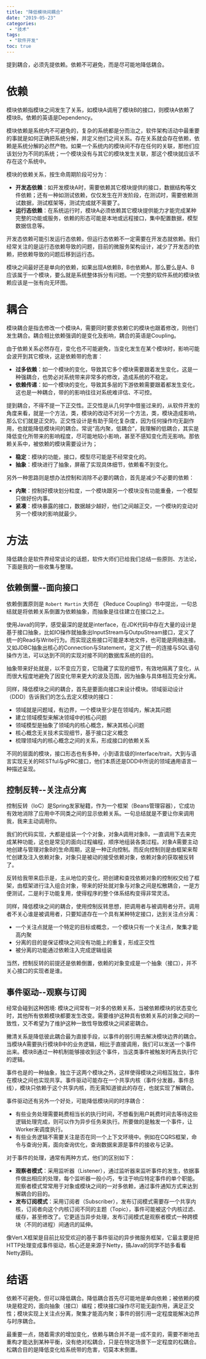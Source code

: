 ```yaml
---
title: "降低模块间耦合"
date: "2019-05-23"
categories:
 - "技术"  
tags:
 - "软件开发"
toc: true
---
```


提到耦合，必须先提依赖。依赖不可避免，而是尽可能地降低耦合。

# 依赖

模块依赖指模块之间发生了关系，如模块A调用了模块B的接口，则模块A依赖了模块B。依赖的英语是Dependency。

模块依赖是系统内不可避免的，复杂的系统都是分而治之，软件架构活动中最重要的事就是如何正确把系统分解，并定义他们之间关系。存在关系就会存在依赖，依赖是系统分解的必然产物。如果一个系统内的模块间不存在任何的关联，那他们应该划分为不同的系统；一个模块没有与其它的模块发生关联，那这个模块就应该不存在这个系统中。

模块的依赖关系，按生命周期阶段可分为：

 - **开发态依赖**：如开发模块A时，需要依赖其它模块提供的接口，数据结构等文件依赖；还有一种如测试依赖，仅仅发生在开发阶段，在测试时，需要依赖测试数据，测试框架等，测试完成就不需要了。
 - **运行态依赖**：在系统运行时，模块A必须依赖其它模块提供能力才能完成某种完整的功能或服务，依赖的形态可能是本地或远程接口，集中配置数据，模型数据信息等。

开发态依赖可能引发运行态依赖，但运行态依赖不一定需要在开发态就依赖。我们经常关注的是运行态依赖导致的问题，目前的微服务架构设计，减少了开发态的依赖，把依赖导致的问题后移到运行态。

模块之间最好还是单向的依赖，如果出现A依赖B，B也依赖A，那么要么是A、B应该属于一个模块，要么就是系统整体拆分有问题。一个完整的软件系统的模块依赖应该是一张有向无环图。


<!--more-->

# 耦合

模块耦合是指去修改一个模块A，需要同时要求依赖它的模块也跟着修改，则他们发生耦合。耦合相比依赖强调的是变化及影响，耦合的英语是Coupling。

由于依赖关系必然存在，变化也不可能避免，当变化发生在某个模块时，影响可能会波开到其它模块，这是依赖带的危害：

  - **过多依赖**：如一个模块的变化，导致其它多个模块需要跟着发生变化，这是一种强耦合，也势必对系统带来非常多的修改，造成系统的不稳定。
  - **依赖传递**：如一个模块的变化，导致其多层的下游依赖需要跟着都发生变化，这也是一种耦合，带的的影响往往对系统难评估、不可控。

提到耦合，不得不提一下正交性。正交性是从几何学中借鉴过来的，从软件开发的角度来看，就是一个方法，类，模块的改动不对另一个方法，类，模块造成影响，那么它们就是正交的。正交性设计是有助于简化复杂度，因为任何操作均无副作用，也就能降低模块间的耦合。常说“高内聚，低耦合”，我理解的低耦合，其实是降低变化所带来的影响程度，尽可能地较小影响，甚至不感知变化而无影响。那依赖关系中，被依赖的模块需要设计为；
 
  - **稳定**：模块的功能，接口，模型尽可能是不经常变化的。
  - **抽象**：模块进行了抽象，屏蔽了实现具体细节，依赖看不到变化。
  
另外一种思路则是想办法控制和消除不必要的耦合，首先是减少不必要的依赖：

  - **内聚**：控制好模块划分粒度，一个模块跟另一个模块没有功能重叠，一个模型只做好份内事。
  - **紧凑**：模块暴露的接口，数据越少越好，他们之间越正交，一个模块的变动对另一个模块的影响就最少。

# 方法

降低耦合是软件界经常谈论的话题，软件大师们已给我们总结一些原则、方法论，下面是我的一些收集与整理。

## 依赖倒置--面向接口

依赖倒置原则是 `Robert Martin` 大师在 《Reduce Coupling》书中提出，一句总结就是将依赖关系倒置为依赖抽象，而抽象是往往建立在接口之上。

使用Java的同学，感受最深的是就是interface，在JDK代码中存在大量的设计是基于接口抽象，比如IO操作就抽象出InputStream与OutpuStream接口，定义了统一的Read与Write行为。而实现这些接口可能是本地文件，也可能是网络连接。又如JDBC抽象出核心的Connection与Statement，定义了统一的连接与SQL语句操作方法，可以达到不同的实现对接不同的数据库系统的目的。

抽象带来好处就是，以不变应万变，它隐藏了实现的细节，有效地隔离了变化，从而很大程度地避免了因变化带来更大的波及范围，因为抽象与具体相互完全分离。

同样，降低模块之间的耦合，首先是要面向接口来设计模块。领域驱动设计（DDD）告诉我们的怎么去定义模块的接口：

 - 领域就是问题域，有边界，一个模块至少是在领域内，解决其问题
 - 建立领域模型来解决领域中的核心问题
 - 领域模型是抽象了领域内的核心概念，解决其核心问题
 - 核心概念无关技术实现细节，基于接口定义概念
 - 梳理领域内的核心概念之间的关系，形成接口的依赖关系

不同的层面的模块，接口形态也有多种，小到语言级的Interface/trait，大到与语言实现无关的RESTful与gPRC接口，他们本质还是DDD中所说的领域通用语言一种描述呈现。

## 控制反转--关注点分离

控制反转（IoC）是Spring发家秘籍，作为一个框架（Beans管理容器），它成功有效地消除了应用中不同类之间的显示依赖关系。一句总结就是不要让你来调用我，我来主动调用你。

我们的代码实现，大都是组装一个个对象，对象A调用对象B，一直调用下去来完成某种功能，这也是常见的面向过程编程，顺序地组装各类过程。对象A需要主动地创建与管理对象B的生命周期，这是一种正向控制。而反向控制则是由框架来帮忙创建及注入依赖对象，对象只是被动的接受依赖对象，依赖对象的获取被反转了。

反转给我带来启示是，主从地位的变化，把创建和查找依赖对象的控制权交给了框架，由框架进行注入组合对象，带来的好处就对象与对象之间是松散耦合，一是方便测试，二是利于功能复用，使得程序的整个体系结构变得非常灵活。

同样，降低模块之间的耦合，使用控制反转思想，把调用者与被调用者分开。调用者不关心谁是被调用者，只要知道存在一个具有某种特定接口，达到关注点分离：

 - 一个关注点就是一个特定的目标或概念，一个模块只有一个关注点，聚集才能高内聚
 - 分离的目的是保证模块之间没有功能上的重复，形成正交性
 - 被分离的功能通过依赖注入完成逻辑组装

当然，控制反转的前提还是依赖倒置，依赖的对象变成是一个抽象（接口），并不关心接口的实现者是谁。

## 事件驱动--观察与订阅

经常会碰到这种困境: 模块之间常有一对多的依赖关系，当被依赖模块的状态变化时，其他所有依赖模块都要发生改变。需要维护这种具有依赖关系的对象之间的一致性，又不希望为了维护这种一致性导致模块之间紧密耦合。

撇清关系是降低彼此耦合最为直接手段，以事件的弱引用去解决模块边界的耦合。当模块A需要执行模块B中的业务逻辑，相比于直接调用，我们可以发送一个事件出来。模块B通过一种机制能够接收到这个事件，当这类事件被触发时再去执行它的逻辑。

事件也是的一种抽象，独立于这两个模块之外，这样使得模块之间相互独立，事件在模块之间也实现共享。事件驱动可能存在一个共享内核（事件分发器，事件总线），模块只依赖于这个共享内核，而无需知道彼此的存在，也就实现了解耦合。

事件驱动还有另外一个好处，可能降低模块间的时序耦合：

 - 有些业务处理需要耗费相当长的执行时间，不想看到用户耗费时间去等待这些逻辑处理完成，则可以作为异步任务来执行。所要做的是触发一个事件，让Worker来调度执行。
 - 有些业务逻辑不需要关注是否在同一个上下文环境中。例如在CQRS框架，命令与查询分离，面向查询优化，查询数据来源是事件的接收与记录。
  
对于事件的处理，通常有两种方式，他们的区别如下：

 - **观察者模式**：采用监听器（Listener），通过监听器来监听事件的发生，依据事件做出相应的处理，每个监听器一般小巧，专注于响应特定事件的单个职能。观察者模式常常用于对象或模块之间的一对多依赖，通过事件通知方式来达到解耦合的目的。
 - **发布订阅模式**：采用订阅者（Subscriber），发布订阅模式需要存一个共享内核，订阅者向这个内核订阅不同的主题（Topic），事件可能被这个内核过滤、缓存，甚至修改了。它更适当异步处理，发布订阅模式是观察者模式一种跨模块（不同的进程）间通讯的延伸。

像Vert.X框架是目前比较受欢迎的基于事件驱动的异步微服务框架，它最主要是把HTTP处理变成事件驱动，核心还是来源于Netty，搞Java的同学不妨多看看Netty源码。

# 结语

依赖不可避免，但可以降低耦合。降低耦合首先尽可能地是单向依赖；被依赖的模块是稳定的，面向抽象（接口）编程；模块接口操作尽可能无副作用，满足正交性；模块实现上关注点分离，聚集才能高内聚；事件的弱引用一定程度能解决边界与时序耦合。

最重要一点，随着需求的增加变化，依赖与耦合并不是一成不变的，需要不断地去重构才能达到某种平衡，没有绝对松耦合，只是在特定场景下一定程度的松耦合。松耦合目的是降低变化给系统带的危害，切莫本末倒置。
